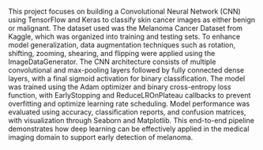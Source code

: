 This project focuses on building a Convolutional Neural Network (CNN) using TensorFlow and Keras to classify skin cancer images as either benign or malignant. The dataset used was the Melanoma Cancer Dataset from Kaggle, which was organized into training and testing sets. To enhance model generalization, data augmentation techniques such as rotation, shifting, zooming, shearing, and flipping were applied using the ImageDataGenerator. The CNN architecture consists of multiple convolutional and max-pooling layers followed by fully connected dense layers, with a final sigmoid activation for binary classification. The model was trained using the Adam optimizer and binary cross-entropy loss function, with EarlyStopping and ReduceLROnPlateau callbacks to prevent overfitting and optimize learning rate scheduling. Model performance was evaluated using accuracy, classification reports, and confusion matrices, with visualization through Seaborn and Matplotlib. This end-to-end pipeline demonstrates how deep learning can be effectively applied in the medical imaging domain to support early detection of melanoma.
